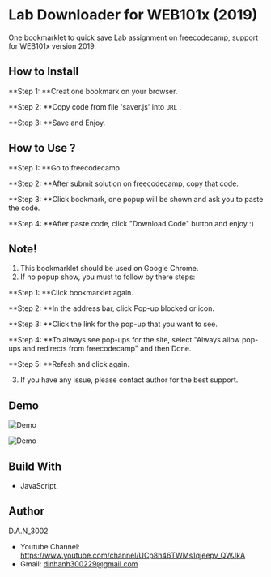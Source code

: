 # Lab Downloader for WEB101x (2019)

One bookmarklet to quick save Lab assignment on freecodecamp, support for WEB101x version 2019.

## How to Install

 **Step 1: **Creat one bookmark on your browser.

 **Step 2: **Copy code from file 'saver.js' into `URL` .

 **Step 3: **Save and Enjoy.

## How to Use ?

**Step 1: **Go to freecodecamp.

**Step 2: **After submit solution on freecodecamp, copy that code.

**Step 3: **Click bookmark, one popup will be shown and ask you to paste the code.

**Step 4: **After paste code, click "Download Code" button and enjoy :)

## Note!

1. This bookmarklet should be used on Google Chrome.
2. If no popup show, you must to follow by there steps:

**Step 1: **Click bookmarklet again.

**Step 2: **In the address bar, click Pop-up blocked or icon.

**Step 3: **Click the link for the pop-up that you want to see.

**Step 4: **To always see pop-ups for the site, select "Always allow pop-ups and redirects from freecodecamp" and then Done.

**Step 5: **Refesh and click again.


3. If you have any issue, please contact author for the best support.

## Demo

![Demo](https://github.com/DAN3002/FUNiX-Supporter/blob/master/Lab%20WEB101x/demo/demo%201.gif "Demo")

![Demo](https://github.com/DAN3002/FUNiX-Supporter/blob/master/Lab%20WEB101x/demo/demo%202.gif "Demo")

## Build With

* JavaScript.

## Author
D.A.N_3002

* Youtube Channel: https://www.youtube.com/channel/UCp8h46TWMs1qjeepv_QWJkA
* Gmail: dinhanh300229@gmail.com
